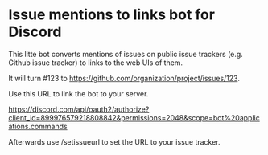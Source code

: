 # Issue mentions to links bot for Discord

This litte bot converts mentions of issues on public issue trackers (e.g. Github issue tracker) to links
to the web UIs of them.

It will turn #123 to https://github.com/organization/project/issues/123.

Use this URL to link the bot to your server.

https://discord.com/api/oauth2/authorize?client_id=899976579218808842&permissions=2048&scope=bot%20applications.commands

Afterwards use /setissueurl to set the URL to your issue tracker.
